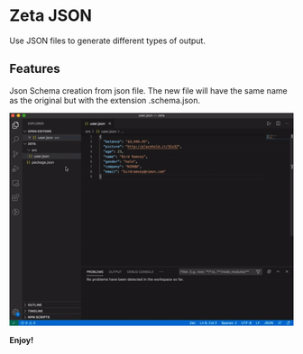 # Zeta JSON

Use JSON files to generate different types of output.

## Features

Json Schema creation from json file. The new file will have the same name as the original but with the extension .schema.json.

![to Json Schema](images/zeta-json-toJsonSchema.gif)

**Enjoy!**